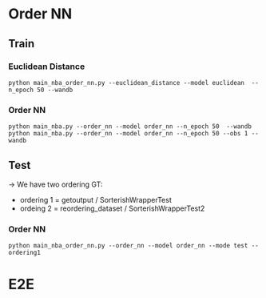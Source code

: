 # Order NN
## Train
### Euclidean Distance
```
python main_nba_order_nn.py --euclidean_distance --model euclidean  --n_epoch 50 --wandb
```

### Order NN
```
python main_nba.py --order_nn --model order_nn --n_epoch 50  --wandb
python main_nba.py --order_nn --model order_nn --n_epoch 50 --obs 1 --wandb
```
## Test
-> We have two ordering GT:
- ordering 1 = getoutput / SorterishWrapperTest
- ordeing 2 = reordering_dataset / SorterishWrapperTest2

### Order NN
```
python main_nba_order_nn.py --order_nn --model order_nn --mode test --ordering1
```

# E2E
